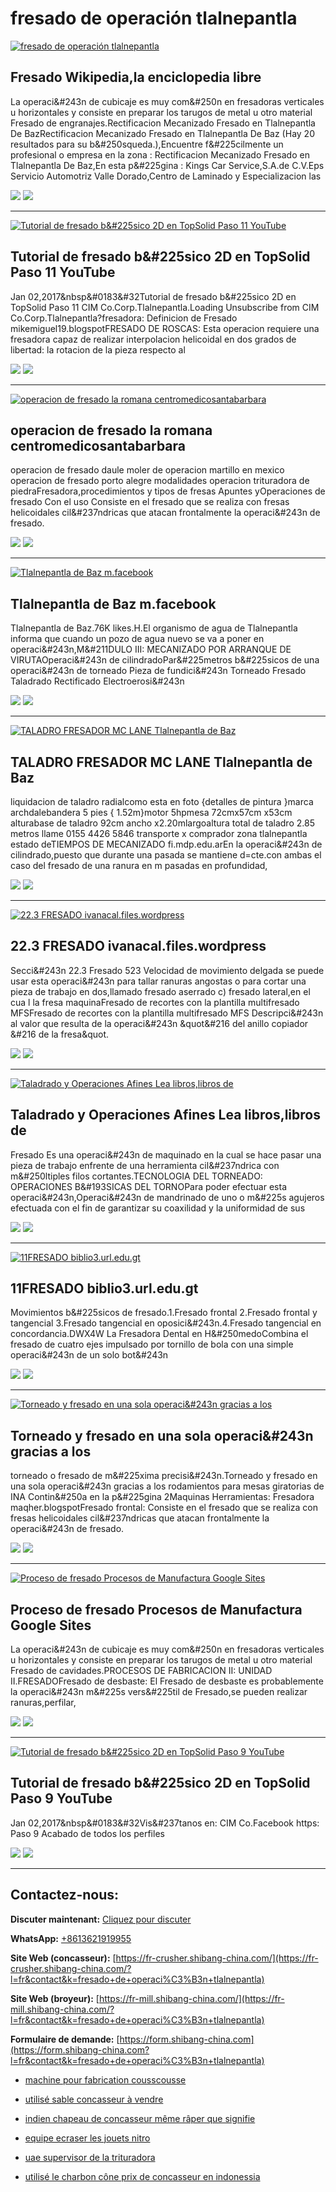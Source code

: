 # fresado de operación tlalnepantla

<a href="https://swt.shibang-china.com/?l=fr&img&k=fresado+de+operaci%C3%B3n+tlalnepantla" target="_blank">![fresado de operación tlalnepantla](http://static.shibang-china.com/all-800x300/1056.jpg)</a>

## Fresado Wikipedia,la enciclopedia libre
La operaci&#243n de cubicaje es muy com&#250n en fresadoras verticales u horizontales y consiste en preparar los tarugos de metal u otro material Fresado de engranajes.Rectificacion Mecanizado Fresado en Tlalnepantla De BazRectificacion Mecanizado Fresado en Tlalnepantla De Baz (Hay 20 resultados para su b&#250squeda.),Encuentre f&#225cilmente un profesional o empresa en la zona : Rectificacion Mecanizado Fresado en Tlalnepantla De Baz,En esta p&#225gina : Kings Car Service,S.A.de C.V.Eps Servicio Automotriz Valle Dorado,Centro de Laminado y Especializacion las


<a href="https://whatsapp.shibangsoft.com/WhatsApp.php" target="_blank" title="WhatsApp">![](http://static.shibang-china.com/icon/whatsapp.png)</a> <a href="https://swt.shibang-china.com/?l=fr&icon&k=fresado+de+operaci%C3%B3n+tlalnepantla" target="_blank">![](http://static.shibang-china.com/icon/chat-fr.png)</a>

---

<a href="https://swt.shibang-china.com/?l=fr&img&k=fresado+de+operaci%C3%B3n+tlalnepantla" target="_blank">![Tutorial de fresado b&#225sico 2D en TopSolid Paso 11 YouTube](http://static.shibang-china.com/all-800x300/847.jpg)</a>

## Tutorial de fresado b&#225sico 2D en TopSolid Paso 11 YouTube
Jan 02,2017&nbsp&#0183&#32Tutorial de fresado b&#225sico 2D en TopSolid Paso 11 CIM Co.Corp.Tlalnepantla.Loading Unsubscribe from CIM Co.Corp.Tlalnepantla?fresadora: Definicion de Fresado mikemiguel19.blogspotFRESADO DE ROSCAS: Esta operacion requiere una fresadora capaz de realizar interpolacion helicoidal en dos grados de libertad: la rotacion de la pieza respecto al


<a href="https://whatsapp.shibangsoft.com/WhatsApp.php" target="_blank" title="WhatsApp">![](http://static.shibang-china.com/icon/whatsapp.png)</a> <a href="https://swt.shibang-china.com/?l=fr&icon&k=fresado+de+operaci%C3%B3n+tlalnepantla" target="_blank">![](http://static.shibang-china.com/icon/chat-fr.png)</a>

---

<a href="https://swt.shibang-china.com/?l=fr&img&k=fresado+de+operaci%C3%B3n+tlalnepantla" target="_blank">![operacion de fresado la romana centromedicosantabarbara](http://static.shibang-china.com/all-800x300/223.jpg)</a>

## operacion de fresado la romana centromedicosantabarbara
operacion de fresado daule moler de operacion martillo en mexico operacion de fresado porto alegre modalidades operacion trituradora de piedraFresadora,procedimientos y tipos de fresas Apuntes yOperaciones de fresado Con el uso Consiste en el fresado que se realiza con fresas helicoidales cil&#237ndricas que atacan frontalmente la operaci&#243n de fresado.


<a href="https://whatsapp.shibangsoft.com/WhatsApp.php" target="_blank" title="WhatsApp">![](http://static.shibang-china.com/icon/whatsapp.png)</a> <a href="https://swt.shibang-china.com/?l=fr&icon&k=fresado+de+operaci%C3%B3n+tlalnepantla" target="_blank">![](http://static.shibang-china.com/icon/chat-fr.png)</a>

---

<a href="https://swt.shibang-china.com/?l=fr&img&k=fresado+de+operaci%C3%B3n+tlalnepantla" target="_blank">![Tlalnepantla de Baz m.facebook](http://static.shibang-china.com/all-800x300/1195.jpg)</a>

## Tlalnepantla de Baz m.facebook
Tlalnepantla de Baz.76K likes.H.El organismo de agua de Tlalnepantla informa que cuando un pozo de agua nuevo se va a poner en operaci&#243n,M&#211DULO III: MECANIZADO POR ARRANQUE DE VIRUTAOperaci&#243n de cilindradoPar&#225metros b&#225sicos de una operaci&#243n de torneado Pieza de fundici&#243n Torneado Fresado Taladrado Rectificado Electroerosi&#243n


<a href="https://whatsapp.shibangsoft.com/WhatsApp.php" target="_blank" title="WhatsApp">![](http://static.shibang-china.com/icon/whatsapp.png)</a> <a href="https://swt.shibang-china.com/?l=fr&icon&k=fresado+de+operaci%C3%B3n+tlalnepantla" target="_blank">![](http://static.shibang-china.com/icon/chat-fr.png)</a>

---

<a href="https://swt.shibang-china.com/?l=fr&img&k=fresado+de+operaci%C3%B3n+tlalnepantla" target="_blank">![TALADRO FRESADOR MC LANE Tlalnepantla de Baz](http://static.shibang-china.com/all-800x300/785.jpg)</a>

## TALADRO FRESADOR MC LANE Tlalnepantla de Baz
liquidacion de taladro radialcomo esta en foto {detalles de pintura }marca archdalebandera 5 pies { 1.52m}motor 5hpmesa 72cmx57cm x53cm alturabase de taladro 92cm ancho x2.20mlargoaltura total de taladro 2.85 metros llame 0155 4426 5846 transporte x comprador zona tlalnepantla estado deTIEMPOS DE MECANIZADO fi.mdp.edu.arEn la operaci&#243n de cilindrado,puesto que durante una pasada se mantiene d=cte.con ambas el caso del fresado de una ranura en m pasadas en profundidad,


<a href="https://whatsapp.shibangsoft.com/WhatsApp.php" target="_blank" title="WhatsApp">![](http://static.shibang-china.com/icon/whatsapp.png)</a> <a href="https://swt.shibang-china.com/?l=fr&icon&k=fresado+de+operaci%C3%B3n+tlalnepantla" target="_blank">![](http://static.shibang-china.com/icon/chat-fr.png)</a>

---

<a href="https://swt.shibang-china.com/?l=fr&img&k=fresado+de+operaci%C3%B3n+tlalnepantla" target="_blank">![22.3 FRESADO ivanacal.files.wordpress](http://static.shibang-china.com/all-800x300/635.jpg)</a>

## 22.3 FRESADO ivanacal.files.wordpress
Secci&#243n 22.3 Fresado 523 Velocidad de movimiento delgada se puede usar esta operaci&#243n para tallar ranuras angostas o para cortar una pieza de trabajo en dos,llamado fresado aserrado c) fresado lateral,en el cua l la fresa maquinaFresado de recortes con la plantilla multifresado MFSFresado de recortes con la plantilla multifresado MFS Descripci&#243n al valor que resulta de la operaci&#243n &quot&#216 del anillo copiador &#216 de la fresa&quot.


<a href="https://whatsapp.shibangsoft.com/WhatsApp.php" target="_blank" title="WhatsApp">![](http://static.shibang-china.com/icon/whatsapp.png)</a> <a href="https://swt.shibang-china.com/?l=fr&icon&k=fresado+de+operaci%C3%B3n+tlalnepantla" target="_blank">![](http://static.shibang-china.com/icon/chat-fr.png)</a>

---

<a href="https://swt.shibang-china.com/?l=fr&img&k=fresado+de+operaci%C3%B3n+tlalnepantla" target="_blank">![Taladrado y Operaciones Afines Lea libros,libros de](http://static.shibang-china.com/all-800x300/1097.jpg)</a>

## Taladrado y Operaciones Afines Lea libros,libros de
Fresado Es una operaci&#243n de maquinado en la cual se hace pasar una pieza de trabajo enfrente de una herramienta cil&#237ndrica con m&#250ltiples filos cortantes.TECNOLOGIA DEL TORNEADO: OPERACIONES B&#193SICAS DEL TORNOPara poder efectuar esta operaci&#243n,Operaci&#243n de mandrinado de uno o m&#225s agujeros efectuada con el fin de garantizar su coaxilidad y la uniformidad de sus


<a href="https://whatsapp.shibangsoft.com/WhatsApp.php" target="_blank" title="WhatsApp">![](http://static.shibang-china.com/icon/whatsapp.png)</a> <a href="https://swt.shibang-china.com/?l=fr&icon&k=fresado+de+operaci%C3%B3n+tlalnepantla" target="_blank">![](http://static.shibang-china.com/icon/chat-fr.png)</a>

---

<a href="https://swt.shibang-china.com/?l=fr&img&k=fresado+de+operaci%C3%B3n+tlalnepantla" target="_blank">![11FRESADO biblio3.url.edu.gt](http://static.shibang-china.com/all-800x300/1347.jpg)</a>

## 11FRESADO biblio3.url.edu.gt
Movimientos b&#225sicos de fresado.1.Fresado frontal 2.Fresado frontal y tangencial 3.Fresado tangencial en oposici&#243n.4.Fresado tangencial en concordancia.DWX4W La Fresadora Dental en H&#250medoCombina el fresado de cuatro ejes impulsado por tornillo de bola con una simple operaci&#243n de un solo bot&#243n


<a href="https://whatsapp.shibangsoft.com/WhatsApp.php" target="_blank" title="WhatsApp">![](http://static.shibang-china.com/icon/whatsapp.png)</a> <a href="https://swt.shibang-china.com/?l=fr&icon&k=fresado+de+operaci%C3%B3n+tlalnepantla" target="_blank">![](http://static.shibang-china.com/icon/chat-fr.png)</a>

---

<a href="https://swt.shibang-china.com/?l=fr&img&k=fresado+de+operaci%C3%B3n+tlalnepantla" target="_blank">![Torneado y fresado en una sola operaci&#243n gracias a los](http://static.shibang-china.com/all-800x300/1312.jpg)</a>

## Torneado y fresado en una sola operaci&#243n gracias a los
torneado o fresado de m&#225xima precisi&#243n.Torneado y fresado en una sola operaci&#243n gracias a los rodamientos para mesas giratorias de INA Contin&#250a en la p&#225gina 2Maquinas Herramientas: Fresadora maqher.blogspotFresado frontal: Consiste en el fresado que se realiza con fresas helicoidales cil&#237ndricas que atacan frontalmente la operaci&#243n de fresado.


<a href="https://whatsapp.shibangsoft.com/WhatsApp.php" target="_blank" title="WhatsApp">![](http://static.shibang-china.com/icon/whatsapp.png)</a> <a href="https://swt.shibang-china.com/?l=fr&icon&k=fresado+de+operaci%C3%B3n+tlalnepantla" target="_blank">![](http://static.shibang-china.com/icon/chat-fr.png)</a>

---

<a href="https://swt.shibang-china.com/?l=fr&img&k=fresado+de+operaci%C3%B3n+tlalnepantla" target="_blank">![Proceso de fresado Procesos de Manufactura Google Sites](http://static.shibang-china.com/all-800x300/88.jpg)</a>

## Proceso de fresado Procesos de Manufactura Google Sites
La operaci&#243n de cubicaje es muy com&#250n en fresadoras verticales u horizontales y consiste en preparar los tarugos de metal u otro material Fresado de cavidades.PROCESOS DE FABRICACION II: UNIDAD II.FRESADOFresado de desbaste: El Fresado de desbaste es probablemente la operaci&#243n m&#225s vers&#225til de Fresado,se pueden realizar ranuras,perfilar,


<a href="https://whatsapp.shibangsoft.com/WhatsApp.php" target="_blank" title="WhatsApp">![](http://static.shibang-china.com/icon/whatsapp.png)</a> <a href="https://swt.shibang-china.com/?l=fr&icon&k=fresado+de+operaci%C3%B3n+tlalnepantla" target="_blank">![](http://static.shibang-china.com/icon/chat-fr.png)</a>

---

<a href="https://swt.shibang-china.com/?l=fr&img&k=fresado+de+operaci%C3%B3n+tlalnepantla" target="_blank">![Tutorial de fresado b&#225sico 2D en TopSolid Paso 9 YouTube](http://static.shibang-china.com/all-800x300/281.jpg)</a>

## Tutorial de fresado b&#225sico 2D en TopSolid Paso 9 YouTube
Jan 02,2017&nbsp&#0183&#32Vis&#237tanos en: CIM Co.Facebook https: Paso 9 Acabado de todos los perfiles

<a href="https://whatsapp.shibangsoft.com/WhatsApp.php" target="_blank" title="WhatsApp">![](http://static.shibang-china.com/icon/whatsapp.png)</a> <a href="https://swt.shibang-china.com/?l=fr&icon&k=fresado+de+operaci%C3%B3n+tlalnepantla" target="_blank">![](http://static.shibang-china.com/icon/chat-fr.png)</a>

---
## Contactez-nous:

**Discuter maintenant:** [Cliquez pour discuter](https://swt.shibang-china.com?l=fr&contact&k=fresado+de+operaci%C3%B3n+tlalnepantla)

**WhatsApp:**  [+8613621919955](https://whatsapp.shibangsoft.com/WhatsApp.php)

**Site Web (concasseur):** [https://fr-crusher.shibang-china.com/](https://fr-crusher.shibang-china.com/?l=fr&contact&k=fresado+de+operaci%C3%B3n+tlalnepantla)

**Site Web (broyeur):** [https://fr-mill.shibang-china.com/](https://fr-mill.shibang-china.com/?l=fr&contact&k=fresado+de+operaci%C3%B3n+tlalnepantla)

**Formulaire de demande:** [https://form.shibang-china.com](https://form.shibang-china.com?l=fr&contact&k=fresado+de+operaci%C3%B3n+tlalnepantla)

* [machine pour fabrication cousscousse](../65/machine%20pour%20fabrication%20cousscousse.md)

* [utilisé sable concasseur à vendre](../62/utilis%C3%A9%20sable%20concasseur%20%C3%A0%20vendre.md)

* [indien chapeau de concasseur même râper que signifie](../65/indien%20chapeau%20de%20concasseur%20m%C3%AAme%20r%C3%A2per%20que%20signifie.md)

* [equipe ecraser les jouets nitro](../61/equipe%20ecraser%20les%20jouets%20nitro.md)

* [uae supervisor de la trituradora](../62/uae%20supervisor%20de%20la%20trituradora.md)

* [utilisé le charbon cône prix de concasseur en indonessia](../61/utilis%C3%A9%20le%20charbon%20c%C3%B4ne%20prix%20de%20concasseur%20en%20indonessia.md)